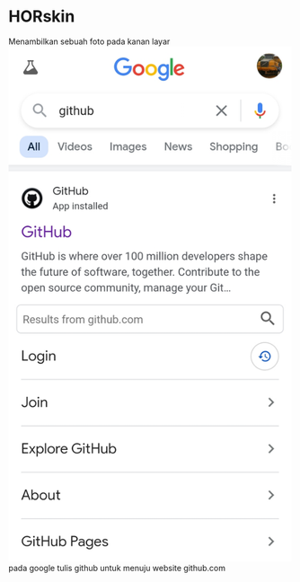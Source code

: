 # HORskin
Menambilkan sebuah foto pada kanan layar
![image](HUB_1.jpg)
pada google tulis github untuk menuju website github.com
